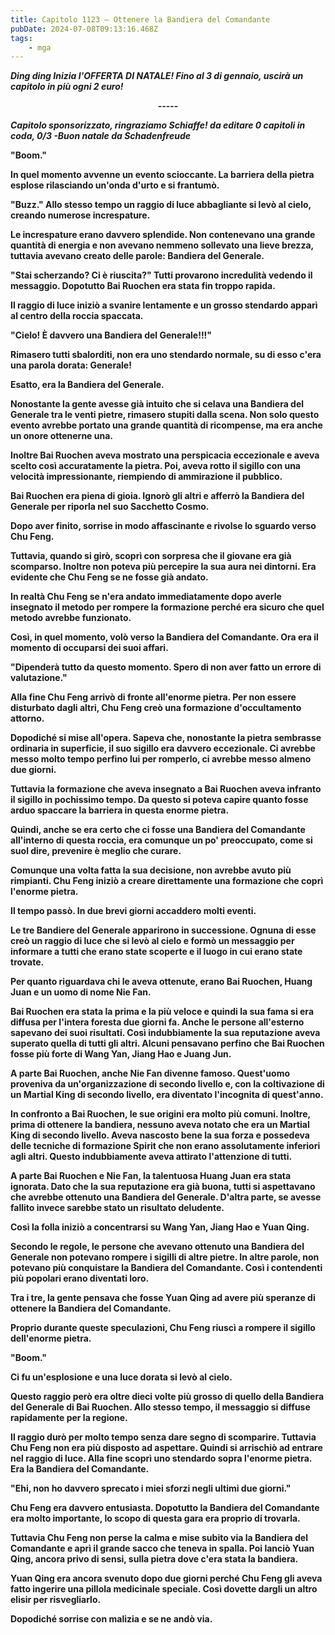 ```yaml
---
title: Capitolo 1123 – Ottenere la Bandiera del Comandante
pubDate: 2024-07-08T09:13:16.468Z
tags:
    - mga
---
```



<strong><em>*Ding ding* Inizia l'OFFERTA DI NATALE! Fino al 3 di gennaio, uscirà un capitolo in più ogni 2 euro!</em>
<p style="text-align: center;">-----</p>
<em>Capitolo sponsorizzato, ringraziamo Schiaffe!
da editare
0 capitoli in coda, 0/3
-Buon natale da Schadenfreude</em>


"Boom."


In quel momento avvenne un evento scioccante. La barriera della pietra esplose rilasciando un'onda d'urto e si frantumò.


"Buzz." Allo stesso tempo un raggio di luce abbagliante si levò al cielo, creando numerose increspature.


Le increspature erano davvero splendide. Non contenevano una grande quantità di energia e non avevano nemmeno sollevato una lieve brezza, tuttavia avevano creato delle parole: Bandiera del Generale.


"Stai scherzando? Ci è riuscita?" Tutti provarono incredulità vedendo il messaggio. Dopotutto Bai Ruochen era stata fin troppo rapida.


Il raggio di luce iniziò a svanire lentamente e un grosso stendardo apparì al centro della roccia spaccata.


"Cielo! È davvero una Bandiera del Generale!!!"


Rimasero tutti sbalorditi, non era uno stendardo normale, su di esso c'era una parola dorata: Generale!


Esatto, era la Bandiera del Generale.


Nonostante la gente avesse già intuito che si celava una Bandiera del Generale tra le venti pietre, rimasero stupiti dalla scena. Non solo questo evento avrebbe portato una grande quantità di ricompense, ma era anche un onore ottenerne una.


Inoltre Bai Ruochen aveva mostrato una perspicacia eccezionale e aveva scelto così accuratamente la pietra. Poi, aveva rotto il sigillo con una velocità impressionante, riempiendo di ammirazione il pubblico.


Bai Ruochen era piena di gioia. Ignorò gli altri e afferrò la Bandiera del Generale per riporla nel suo Sacchetto Cosmo.


Dopo aver finito, sorrise in modo affascinante e rivolse lo sguardo verso Chu Feng.


Tuttavia, quando si girò, scoprì con sorpresa che il giovane era già scomparso. Inoltre non poteva più percepire la sua aura nei dintorni. Era evidente che Chu Feng se ne fosse già andato.


In realtà Chu Feng se n'era andato immediatamente dopo averle insegnato il metodo per rompere la formazione perché era sicuro che quel metodo avrebbe funzionato.


Così, in quel momento, volò verso la Bandiera del Comandante. Ora era il momento di occuparsi dei suoi affari.


"Dipenderà tutto da questo momento. Spero di non aver fatto un errore di valutazione."


Alla fine Chu Feng arrivò di fronte all'enorme pietra. Per non essere disturbato dagli altri, Chu Feng creò una formazione d'occultamento attorno.


Dopodiché si mise all'opera. Sapeva che, nonostante la pietra sembrasse ordinaria in superficie, il suo sigillo era davvero eccezionale. Ci avrebbe messo molto tempo perfino lui per romperlo, ci avrebbe messo almeno due giorni.


Tuttavia la formazione che aveva insegnato a Bai Ruochen aveva infranto il sigillo in pochissimo tempo. Da questo si poteva capire quanto fosse arduo spaccare la barriera in questa enorme pietra.


Quindi, anche se era certo che ci fosse una Bandiera del Comandante all'interno di questa roccia, era comunque un po' preoccupato, come si suol dire, prevenire è meglio che curare.


Comunque una volta fatta la sua decisione, non avrebbe avuto più rimpianti. Chu Feng iniziò a creare direttamente una formazione che coprì l'enorme pietra.


Il tempo passò. In due brevi giorni accaddero molti eventi.


Le tre Bandiere del Generale apparirono in successione. Ognuna di esse creò un raggio di luce che si levò al cielo e formò un messaggio per informare a tutti che erano state scoperte e il luogo in cui erano state trovate.


Per quanto riguardava chi le aveva ottenute, erano Bai Ruochen, Huang Juan e un uomo di nome Nie Fan.


Bai Ruochen era stata la prima e la più veloce e quindi la sua fama si era diffusa per l'intera foresta due giorni fa. Anche le persone all'esterno sapevano dei suoi risultati. Così indubbiamente la sua reputazione aveva superato quella di tutti gli altri. Alcuni pensavano perfino che Bai Ruochen fosse più forte di Wang Yan, Jiang Hao e Juang Jun.


A parte Bai Ruochen, anche Nie Fan divenne famoso. Quest'uomo proveniva da un'organizzazione di secondo livello e, con la coltivazione di un Martial King di secondo livello, era diventato l'incognita di quest'anno.


In confronto a Bai Ruochen, le sue origini era molto più comuni. Inoltre, prima di ottenere la bandiera, nessuno aveva notato che era un Martial King di secondo livello. Aveva nascosto bene la sua forza e possedeva delle tecniche di formazione Spirit che non erano assolutamente inferiori agli altri. Questo indubbiamente aveva attirato l'attenzione di tutti.


A parte Bai Ruochen e Nie Fan, la talentuosa Huang Juan era stata ignorata. Dato che la sua reputazione era già buona, tutti si aspettavano che avrebbe ottenuto una Bandiera del Generale. D'altra parte, se avesse fallito invece sarebbe stato un risultato deludente.


Così la folla iniziò a concentrarsi su Wang Yan, Jiang Hao e Yuan Qing.


Secondo le regole, le persone che avevano ottenuto una Bandiera del Generale non potevano rompere i sigilli di altre pietre. In altre parole, non potevano più conquistare la Bandiera del Comandante. Così i contendenti più popolari erano diventati loro.


Tra i tre, la gente pensava che fosse Yuan Qing ad avere più speranze di ottenere la Bandiera del Comandante.


Proprio durante queste speculazioni, Chu Feng riuscì a rompere il sigillo dell'enorme pietra.


"Boom."


Ci fu un'esplosione e una luce dorata si levò al cielo.


Questo raggio però era oltre dieci volte più grosso di quello della Bandiera del Generale di Bai Ruochen. Allo stesso tempo, il messaggio si diffuse rapidamente per la regione.


Il raggio durò per molto tempo senza dare segno di scomparire. Tuttavia Chu Feng non era più disposto ad aspettare. Quindi si arrischiò ad entrare nel raggio di luce. Alla fine scoprì uno stendardo sopra l'enorme pietra. Era la Bandiera del Comandante.


"Ehi, non ho davvero sprecato i miei sforzi negli ultimi due giorni."


Chu Feng era davvero entusiasta. Dopotutto la Bandiera del Comandante era molto importante, lo scopo di questa gara era proprio di trovarla.


Tuttavia Chu Feng non perse la calma e mise subito via la Bandiera del Comandante e aprì il grande sacco che teneva in spalla. Poi lanciò Yuan Qing, ancora privo di sensi, sulla pietra dove c'era stata la bandiera.


Yuan Qing era ancora svenuto dopo due giorni perché Chu Feng gli aveva fatto ingerire una pillola medicinale speciale. Così dovette dargli un altro elisir per risvegliarlo.


Dopodiché sorrise con malizia e se ne andò via.
                                


                                



